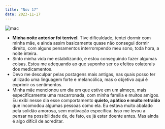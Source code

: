 ```yaml
---
title: "Nov 17"
date: 2023-11-17
---
```


![mac](https://hips.hearstapps.com/hmg-prod/images/mac-and-cheese-index-64d25bdf03b98.jpg?crop=0.888888888888889xw:1xh;center,top&resize=1024:*)

- **Minha noite anterior foi terrível**. Tive dificuldade, tentei dormir com minha mãe, e ainda assim basicamente quase não consegui dormir direito, com alguns pensamentos interrompendo meu sono, toda hora, a noite inteira.
- Sinto minha vida me estabilizando, e estou conseguindo fazer algumas coisas. Estou me adequando ao que suponho ser os efeitos colaterais dos medicamentos.
- Devo me desculpar pelas postagens mais antigas, nas quais posso ter utilizado uma linguagem forte e melancólica, mas o objetivo aqui é exprimir os sentimentos.
- Minha mãe mencionou um dia em que estive em um almoço, mais específicamente uma macarronada, com minha família e muitos amigos. Eu exibi nesse dia esse comportamento **quieto, apático e muito retraído** que incomodou algumas pessoas como ela. Eu estava muito abalado pela solidão amorosa, sem motivação específica. Isso me levou a pensar na possibilidade de, de fato, eu já estar doente antes. Mas ainda é algo difícil de acreditar.
